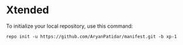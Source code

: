 Xtended
========

To initialize your local repository, use this command:

	repo init -u https://github.com/AryanPatidar/manifest.git -b xp-1

